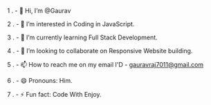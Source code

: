1 . - 👋 Hi, I’m @Gaurav

2 . - 👀 I’m interested in Coding in JavaScript.

3 . - 🌱 I’m currently learning Full Stack Development.

4 . - 💞️ I’m looking to collaborate on Responsive Website building.

5 . - 📫 How to reach me on my email I'D - gauravraj7011@gmail.com

6 . - 😄 Pronouns: Him.

7 . - ⚡ Fun fact: Code With Enjoy.